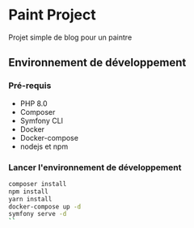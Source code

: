 # Paint Project
Projet simple de blog pour un paintre

## Environnement de développement

### Pré-requis

* PHP 8.0
* Composer
* Symfony CLI
* Docker
* Docker-compose
* nodejs et npm

### Lancer l'environnement de développement

````bash
composer install
npm install
yarn install
docker-compose up -d
symfony serve -d
``

